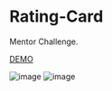 # Rating-Card
Mentor Challenge.

[DEMO](https://rating-faustosav.vercel.app/)

![image](https://user-images.githubusercontent.com/84111811/163744247-365e0040-8517-44fb-922f-bd934786605b.png)
![image](https://user-images.githubusercontent.com/84111811/163744255-4177f204-4fd1-4dda-9eb6-72ac55056d9d.png)


